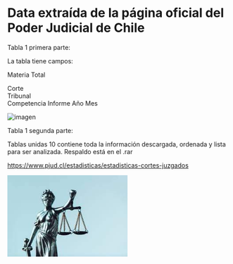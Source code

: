 # Data extraída de la página oficial del Poder Judicial de Chile

Tabla 1 primera parte:

La tabla tiene campos: 

Materia	
Total	

Corte	
Tribunal	
Competencia	
Informe	
Año	
Mes

![imagen](https://user-images.githubusercontent.com/50757247/156578271-5201c91a-2283-4090-9447-d587aa0c91c1.png)



Tabla 1 segunda parte:





Tablas unidas 10 contiene toda la información descargada, ordenada y lista para ser analizada.
Respaldo está en el .rar

https://www.pjud.cl/estadisticas/estadisticas-cortes-juzgados

![alt text](pj.jpg)



